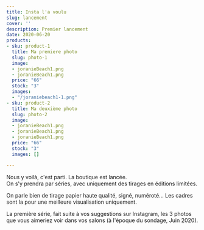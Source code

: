 ```yaml
---
title: Insta l'a voulu
slug: lancement
cover: ''
description: Premier lancement
date: 2020-06-20
products:
- sku: product-1
  title: Ma premiere photo
  slug: photo-1
  image:
  - joranieBeach1.png
  - joranieBeach1.png
  price: "66"
  stock: "3"
  images:
  - "/joraniebeach1-1.png"
- sku: product-2
  title: Ma deuxième photo
  slug: photo-2
  image:
  - joranieBeach1.png
  - joranieBeach1.png
  - joranieBeach1.png
  price: "66"
  stock: "3"
  images: []

---
```

Nous y voilà, c'est parti. La boutique est lancée.  
On s'y prendra par séries, avec uniquement des tirages en éditions limitées.

On parle bien de tirage papier haute qualité, signé, numéroté… Les cadres sont la pour une meilleure visualisation uniquement. 

La première série, fait suite à vos suggestions sur Instagram, les 3 photos que vous aimeriez voir dans vos salons (à l'époque du sondage, Juin 2020).